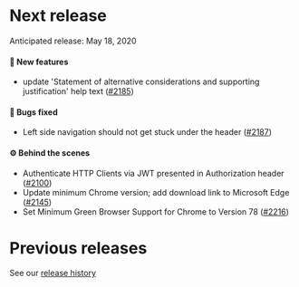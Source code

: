 # Next release

Anticipated release: May 18, 2020

#### 🚀 New features

- update 'Statement of alternative considerations and supporting justification' help text ([#2185])

#### 🐛 Bugs fixed

- Left side navigation should not get stuck under the header ([#2187])

#### ⚙️ Behind the scenes

- Authenticate HTTP Clients via JWT presented in Authorization header ([#2100])
- Update minimum Chrome version; add download link to Microsoft Edge ([#2145])
- Set Minimum Green Browser Support for Chrome to Version 78 ([#2216])

# Previous releases

See our [release history](https://github.com/18F/cms-hitech-apd/releases)

[#2100]: https://github.com/18F/cms-hitech-apd/issues/2100
[#2187]: https://github.com/18F/cms-hitech-apd/issues/2187
[#2145]: https://github.com/18F/cms-hitech-apd/issues/2145
[#2185]: https://github.com/18F/cms-hitech-apd/issues/2185
[#2216]: https://github.com/18F/cms-hitech-apd/issues/2216

